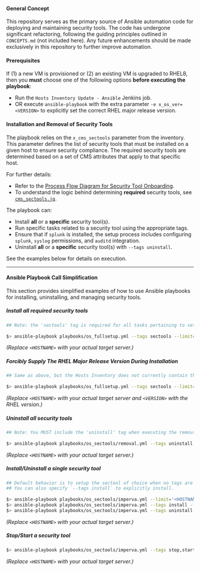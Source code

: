 #### General Concept
 
This repository serves as the primary source of Ansible automation code for deploying and maintaining security tools. The code has undergone significant refactoring, following the guiding principles outlined in `CONCEPTS.md` (not included here). Any future enhancements should be made exclusively in this repository to further improve automation.
 
#### Prerequisites
If (1) a new VM is provisioned or (2) an existing VM is upgraded to RHEL8, then you **must** choose one of the following options **before executing the playbook**:

- Run the `Hosts Inventory Update - Ansible` Jenkins job.
- OR execute `ansible-playbook` with the extra parameter `-e x_os_ver=<VERSION>` to explicitly set the correct RHEL major release version.
 
#### Installation and Removal of Security Tools
The playbook relies on the `x_cms_sectools` parameter from the inventory. This parameter defines the list of security tools that must be installed on a given host to ensure security compliance. The required security tools are determined based on a set of CMS attributes that apply to that specific host.

For further details:
- Refer to the [Process Flow Diagram for Security Tool Onboarding](../original_code/README.md#original-process-flow-diagram).
- To understand the logic behind determining **required** security tools, see [`cms_sectools.jq`](../original_code/cms_sectools.jq).
 
The playbook can:
- Install **all** or a **specific** security tool(s).
- Run specific tasks related to a security tool using the appropriate tags.
- Ensure that if `splunk` is installed, the setup process includes configuring `splunk`, `syslog` permissions, and `auditd` integration.
- Uninstall **all** or a **specific** security tool(s) with `--tags uninstall`.

See the examples below for details on execution.

---

#### Ansible Playbook Call Simplification
This section provides simplified examples of how to use Ansible playbooks for installing, uninstalling, and managing security tools.

##### Install **all** required security tools
```bash
## Note: the 'sectools' tag is required for all tasks pertaining to setup/install of all sectools.
 
$> ansible-playbook playbooks/os_fullsetup.yml --tags sectools --limit='<HOSTNAME>'  
```
*(Replace `<HOSTNAME>` with your actual target server.)*
 
##### Forcibly Supply The RHEL Major Release Version During Installation
```bash
## Same as above, but the Hosts Inventory does not currently contain the correct `x_os_ver` variable.
 
$> ansible-playbook playbooks/os_fullsetup.yml --tags sectools --limit='<HOSTNAME>' -e x_os_ver=<VERSION>
```
*(Replace `<HOSTNAME>` with your actual target server and `<VERSION>` with the RHEL version.)*
 
##### Uninstall **all** security tools
```bash
## Note: You MUST include the 'uninstall' tag when executing the removal playbook.
 
$> ansible-playbook playbooks/os_sectools/removal.yml --tags uninstall --limit='<HOSTNAME>'
```
*(Replace `<HOSTNAME>` with your actual target server.)*

##### Install/Uninstall a single security tool
```bash
## Default behavior is to setup the sectool of choice when no tags are specified.
## You can also specify `--tags install` to explicitly install.
 
$> ansible-playbook playbooks/os_sectools/imperva.yml --limit='<HOSTNAME>'
$> ansible-playbook playbooks/os_sectools/imperva.yml --tags install --limit='<HOSTNAME>'
$> ansible-playbook playbooks/os_sectools/imperva.yml --tags uninstall --limit='<HOSTNAME>'
```
*(Replace `<HOSTNAME>` with your actual target server.)*
 
##### Stop/Start a security tool
```bash
$> ansible-playbook playbooks/os_sectools/imperva.yml --tags stop,start --limit='<HOSTNAME>'
```
*(Replace `<HOSTNAME>` with your actual target server.)*